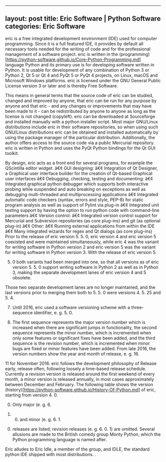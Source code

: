 

---
layout: post
title:  Eric Software | Python Software
categories: Eric Software
---

eric is a free integrated development environment (IDE) used for computer programming. Since it is a full featured IDE, it provides by default all necessary tools needed for the writing of code and for the professional management of a software project. eric is written in the (programming)[https://python-software.github.io/Core-Python-Programming.md] language Python and its primary use is for developing software written in Python. It is usable for development of any combination of Python 3 or Python 2, Qt 5 or Qt 4 and PyQt 5 or PyQt 4 projects, on Linux, macOS and Microsoft Windows platforms. eric is licensed under the GNU General Public License version 3 or later and is thereby Free Software.

This means in general terms that the source code of eric can be studied, changed and improved by anyone, that eric can be run for any purpose by anyone and that eric - and any changes or improvements that may have been made to it - can be redistributed by anyone to anyone as long as the license is not changed (copyleft). eric can be downloaded at Sourceforge and installed manually with a python installer script. Most major GNU/Linux distributions include eric in their software repositories, so when using such GNU/Linux distributions eric can be obtained and installed automatically by using the package manager of the particular distribution. Additionally, the author offers access to the source code via a public Mercurial repository. eric is written in Python and uses the PyQt Python bindings for the Qt GUI toolkit.

By design, eric acts as a front end for several programs, for example the QScintilla editor widget. â€¢ GUI designing: â€¢ Integration of Qt Designer, a Graphical user interface builder for the creation of Qt-based Graphical user interfaces â€¢ Debugging, checking, testing and documenting: â€¢ Integrated graphical python debugger which supports both interactive probing while suspended and auto breaking on exceptions as well as debugging multi-threaded and multiprocessing applications â€¢ Integrated automatic code checkers (syntax, errors and style, PEP-8) for static program analysis as well as support of Pylint via plug-in â€¢ Integrated unit testing support by having the option to run python code with command-line parameters â€¢ Version control: â€¢ Integrated version control support for Mercurial and Subversion repositories (as core plug-ins) and git (as optional plug-in) â€¢ Other: â€¢ Running external applications from within the IDE â€¢ Many integrated wizards for regex and Qt dialogs (as core plug-ins) Prior to the release of eric version 5. 5. 0, eric version 4 and eric version 5 coexisted and were maintained simultaneously, while eric 4 was the variant for writing software in Python version 2 and eric version 5 was the variant for writing software in Python version 3. With the release of eric version 5.

5. 0 both variants had been merged into one, so that all versions as of eric version 5. 5. 0 support writing software in Python 2 as well as in Python 3, making the separate development lanes of eric version 4 and 5 obsolete.

Those two separate development lanes are no longer maintained, and the last versions prior to merging them both to 5. 5. 0 were versions 4. 5. 25 and 5. 4.

7. Until 2016, eric used a software versioning scheme with a three-sequence identifier, e. g. 5. 0.

1. The first sequence represents the major version number which is increased when there are significant jumps in functionality, the second sequence represents the minor number, which is incremented when only some features or significant fixes have been added, and the third sequence is the revision number, which is incremented when minor bugs are fixed or minor features have been added. From late 2016, the version numbers show the year and month of release, e. g. 16.

11 for November 2016. eric follows the development philosophy of Release early, release often, following loosely a time-based release schedule. Currently a revision version is released around the first weekend of every month, a minor version is released annually, in most cases approximately between December and February. The following table shows the version (history)[https://python-software.github.io/History-Of-Python.md] of eric, starting from version 4. 0.

0. Only major (e. g. 6.

0. 0) and minor (e. g. 6. 1.

0) releases are listed; revision releases (e. g. 6. 0. 1) are omitted. Several allusions are made to the British comedy group Monty Python, which the Python programming language is named after.

Eric alludes to Eric Idle, a member of the group, and IDLE, the standard python IDE shipped with most distributions. .


